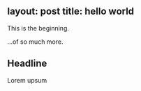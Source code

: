 layout: post
title: hello world
---
This is the beginning.

...of so much more.

## Headline

Lorem upsum